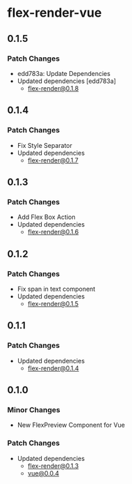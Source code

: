 # flex-render-vue

## 0.1.5

### Patch Changes

- edd783a: Update Dependencies
- Updated dependencies [edd783a]
  - flex-render@0.1.8

## 0.1.4

### Patch Changes

- Fix Style Separator
- Updated dependencies
  - flex-render@0.1.7

## 0.1.3

### Patch Changes

- Add Flex Box Action
- Updated dependencies
  - flex-render@0.1.6

## 0.1.2

### Patch Changes

- Fix span in text component
- Updated dependencies
  - flex-render@0.1.5

## 0.1.1

### Patch Changes

- Updated dependencies
  - flex-render@0.1.4

## 0.1.0

### Minor Changes

- New FlexPreview Component for Vue

### Patch Changes

- Updated dependencies
  - flex-render@0.1.3
  - vue@0.0.4
